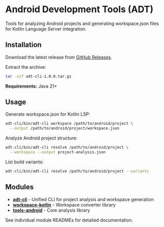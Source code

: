 # Android Development Tools (ADT)

Tools for analyzing Android projects and generating workspace.json files for Kotlin Language Server integration.

## Installation

Download the latest release from [GitHub Releases](https://github.com/yamsergey/yamsergey.adt/releases).

Extract the archive:
```bash
tar -xzf adt-cli-1.0.0.tar.gz
```

**Requirements:** Java 21+

## Usage

Generate workspace.json for Kotlin LSP:
```bash
adt-cli/bin/adt-cli workspace /path/to/android/project \
  --output /path/to/android/project/workspace.json
```

Analyze Android project structure:
```bash
adt-cli/bin/adt-cli resolve /path/to/android/project \
  --workspace --output project-analysis.json
```

List build variants:
```bash
adt-cli/bin/adt-cli resolve /path/to/android/project --variants
```

## Modules

- **[adt-cli](adt-cli/)** - Unified CLI for project analysis and workspace generation
- **[workspace-kotlin](workspace-kotlin/)** - Workspace converter library
- **[tools-android](tools-android/)** - Core analysis library

See individual module READMEs for detailed documentation.